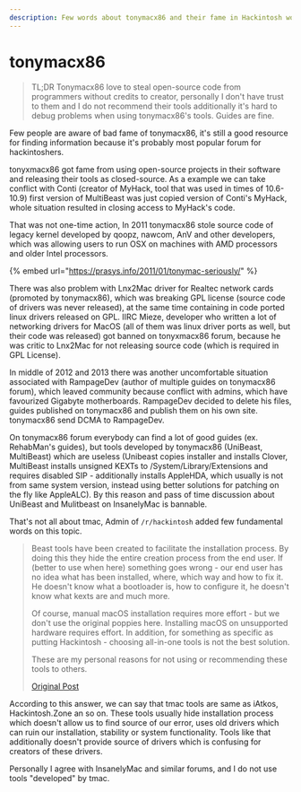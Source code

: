 ```yaml
---
description: Few words about tonymacx86 and their fame in Hackintosh world.
---
```


# tonymacx86

> TL;DR Tonymacx86 love to steal open-source code from programmers without credits to creator, personally I don't have trust to them and I do not recommend their tools additionally it's hard to debug problems when using tonymacx86's tools. Guides are fine.

Few people are aware of bad fame of tonymacx86, it's still a good resource for finding information because it's probably most popular forum for hackintoshers.

tonyxmacx86 got fame from using open-source projects in their software and releasing their tools as closed-source. As a example we can take conflict with Conti \(creator of MyHack, tool that was used in times of 10.6-10.9\) first version of MultiBeast was just copied version of Conti's MyHack, whole situation resulted in closing access to MyHack's code.

That was not one-time action, In 2011 tonymacx86 stole source code of legacy kernel developed by qoopz, nawcom, AnV and other developers, which was allowing users to run OSX on machines with AMD processors and older Intel processors.

{% embed url="https://prasys.info/2011/01/tonymac-seriously/" %}

There was also problem with Lnx2Mac driver for Realtec network cards \(promoted by tonymacx86\), which was breaking GPL license \(source code of drivers was never released\), at the same time containing in code ported linux drivers released on GPL. IIRC Mieze, developer who written a lot of networking drivers for MacOS \(all of them was linux driver ports as well, but their code was released\) got banned on tonyxmacx86 forum, because he was critic to Lnx2Mac for not releasing source code \(which is required in GPL License\).

In middle of 2012 and 2013 there was another uncomfortable situation associated with RampageDev \(author of multiple guides on tonymacx86 forum\), which leaved community because conflict with admins, which have favourized Gigabyte motherboards. RampageDev decided to delete his files, guides published on tonymacx86 and publish them on his own site. tonymacx86 send DCMA to RampageDev.

On tonymacx86 forum everybody can find a lot of good guides \(ex. RehabMan's guides\), but tools developed by tonymacx86 \(UniBeast, MultiBeast\) which are useless \(Unibeast copies installer and installs Clover, MultiBeast installs unsigned KEXTs to /System/Library/Extensions and requires disabled SIP - additionally installs AppleHDA, which usually is not from same system version, instead using better solutions for patching on the fly like AppleALC\). By this reason and pass of time discussion about UniBeast and Mulitbeast on InsanelyMac is bannable.

That's not all about tmac, Admin of `/r/hackintosh` added few fundamental words on this topic.

> Beast tools have been created to facilitate the installation process. By doing this they hide the entire creation process from the end user. If \(better to use when here\) something goes wrong - our end user has no idea what has been installed, where, which way and how to fix it. He doesn't know what a bootloader is, how to configure it, he doesn't know what kexts are and much more.
>
> Of course, manual macOS installation requires more effort - but we don't use the original poppies here. Installing macOS on unsupported hardware requires effort. In addition, for something as specific as putting Hackintosh - choosing all-in-one tools is not the best solution.
>
> These are my personal reasons for not using or recommending these tools to others.
>
> [Original Post](https://www.reddit.com/r/hackintosh/comments/6enbsf/differences_between_tonymac_insanelymac_others/dibm4pu)

According to this answer, we can say that tmac tools are same as iAtkos, Hackintosh.Zone an so on. These tools usually hide installation process which doesn't allow us to find source of our error, uses old drivers which can ruin our installation, stability or system functionality. Tools like that additionally doesn't provide source of drivers which is confusing for creators of these drivers.

Personally I agree with InsanelyMac and similar forums, and I do not use tools "developed" by tmac.

